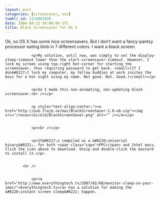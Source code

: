 ```yaml
---
layout: post
categories: [screensaver, osx]
tumblr_id: 1133083830
date: 2006-08-21 09:00:00 UTC
title: Black Screensaver for OS X
---
```


Ok, so <span class="caps">OS X</span> has some nice screensavers. But I don&#8217;t want a fancy-pantsy processor eating blob in 7 different colors. I want a black screen.</p>


				<p>My solution, until now, was simply to set the display-sleep-timeout lower than the start-screensaver-timeout. However, I lock my screen using top-right hot-corner for starting the screensaver, thus requiring password to get back. <small>(If I don&#8217;t lock my computer, my fellow buddies at work invites the boss for a hot night using my name. Not good. Not. Good.)</small></p>


				<p>So I made this non-animating, non-updating black screensaver.<br /></p>


				<p style="text-align:center;"><a href="http://pub.flajm.se/mac/BlackScreenSaver-1.0-ub.zip"><img src="/resources/old/BlackScreenSaver.png" alt="" /></a></p>


				<p><br /></p>


				<p>It&#8217;s compiled as a &#8220;universal binary&#8221;, for both <span class="caps">PPC</span> and Intel macs. Click the icon above to download. Unzip and double-click the bastard to install it.</p>


			<hr />


				<p><a href="http://www.everythingtech.tv/2007/02/08/monitor-sleep-on-your-imac/">Everythingtech.tv</a> has a solution for making the &#8220;instant screen sleep&#8221; happen.
